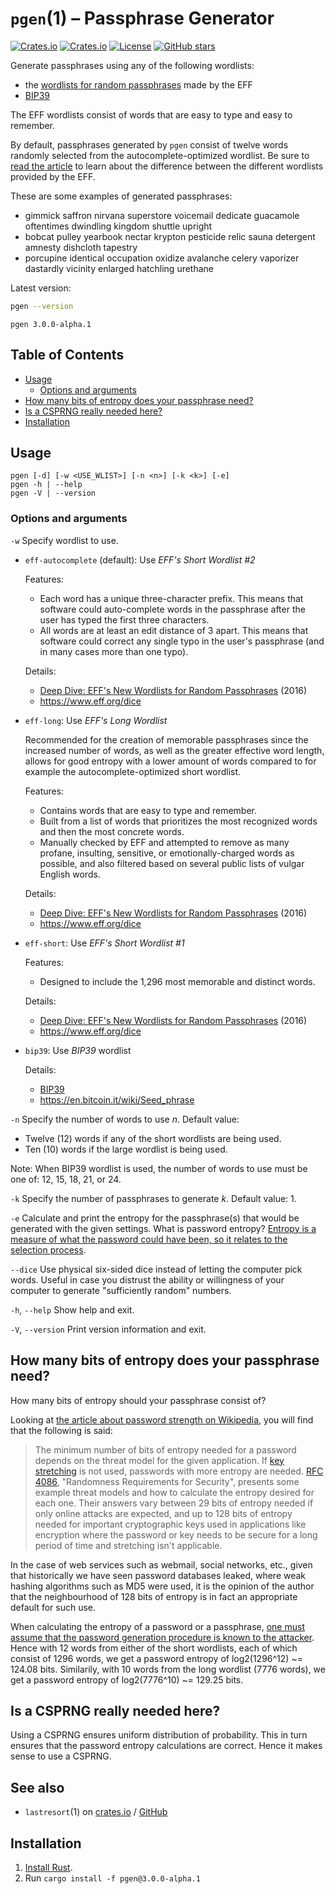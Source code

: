 # `pgen`(1) – Passphrase Generator

[![Crates.io](https://img.shields.io/crates/v/pgen?style=flat-square)](https://crates.io/crates/pgen)
[![Crates.io](https://img.shields.io/crates/d/pgen?style=flat-square)](https://crates.io/crates/pgen)
[![License](https://img.shields.io/badge/license-ISC-blue?style=flat-square)](LICENSE)
[![GitHub stars](https://img.shields.io/github/stars/ctsrc/Pgen?style=social)](https://github.com/ctsrc/Pgen#start-of-content)

Generate passphrases using any of the following wordlists:

* the [wordlists for random passphrases][EFFWL] made by the EFF
* [BIP39][BIP39]

The EFF wordlists consist of words that are easy to type and easy to remember.

By default, passphrases generated by `pgen` consist of twelve words
randomly selected from the autocomplete-optimized wordlist. Be sure to
[read the article][EFFWL] to learn about the difference between the
different wordlists provided by the EFF.

These are some examples of generated passphrases:

* gimmick saffron nirvana superstore voicemail dedicate guacamole oftentimes dwindling kingdom shuttle upright
* bobcat pulley yearbook nectar krypton pesticide relic sauna detergent amnesty dishcloth tapestry
* porcupine identical occupation oxidize avalanche celery vaporizer dastardly vicinity enlarged hatchling urethane

Latest version:

```zsh
pgen --version
```

```text
pgen 3.0.0-alpha.1
```

## Table of Contents

* [Usage](#usage)
    - [Options and arguments](#options-and-arguments)
* [How many bits of entropy does your passphrase need?](#how-many-bits-of-entropy-does-your-passphrase-need)
* [Is a CSPRNG really needed here?](#is-a-csprng-really-needed-here)
* [Installation](#installation)

## Usage

```
pgen [-d] [-w <USE_WLIST>] [-n <n>] [-k <k>] [-e]
pgen -h | --help
pgen -V | --version
```

### Options and arguments

`-w` Specify wordlist to use.

* `eff-autocomplete` (default): Use *EFF's Short Wordlist #2*

  Features:
    - Each word has a unique three-character prefix. This means that software could
      auto-complete words in the passphrase after the user has typed the first three characters.
    - All words are at least an edit distance of 3 apart. This means that software could
      correct any single typo in the user's passphrase (and in many cases more than one typo).

  Details:
    - [Deep Dive: EFF's New Wordlists for Random Passphrases][EFFWL] (2016)
    - <https://www.eff.org/dice>

* `eff-long`: Use *EFF's Long Wordlist*

  Recommended for the creation of memorable passphrases since the increased number of words,
  as well as the greater effective word length, allows for good entropy with a lower amount
  of words compared to for example the autocomplete-optimized short wordlist.

  Features:
    - Contains words that are easy to type and remember.
    - Built from a list of words that prioritizes the most recognized words
      and then the most concrete words.
    - Manually checked by EFF and attempted to remove as many profane, insulting, sensitive,
      or emotionally-charged words as possible, and also filtered based on several public
      lists of vulgar English words.

  Details:
    - [Deep Dive: EFF's New Wordlists for Random Passphrases][EFFWL] (2016)
    - <https://www.eff.org/dice>

* `eff-short`: Use *EFF's Short Wordlist #1*

  Features:
    - Designed to include the 1,296 most memorable and distinct words.

  Details:
    - [Deep Dive: EFF's New Wordlists for Random Passphrases][EFFWL] (2016)
    - <https://www.eff.org/dice>

* `bip39`: Use *BIP39* wordlist

  Details:
    - [BIP39][BIP39]
    - <https://en.bitcoin.it/wiki/Seed_phrase>

`-n` Specify the number of words to use *n*. Default value:

* Twelve (12) words if any of the short wordlists are being used.
* Ten (10) words if the large wordlist is being used.

Note: When BIP39 wordlist is used, the number of words to use must be one of:
12, 15, 18, 21, or 24.

`-k` Specify the number of passphrases to generate *k*. Default value: 1.

`-e` Calculate and print the entropy for the passphrase(s) that would be
generated with the given settings. What is password entropy?
[Entropy is a measure of what the password could have been, so it relates to the selection process](https://crypto.stackexchange.com/a/376).

`--dice` Use physical six-sided dice instead of letting the computer pick
words. Useful in case you distrust the ability or willingness of
your computer to generate "sufficiently random" numbers.

`-h`, `--help` Show help and exit.

`-V`, `--version` Print version information and exit.

## How many bits of entropy does your passphrase need?

How many bits of entropy should your passphrase consist of?

Looking at [the article about password strength on Wikipedia](https://en.wikipedia.org/wiki/Password_strength), you will
find that the following is said:

> The minimum number of bits of entropy needed for a password depends
> on the threat model for the given application. If
> [key stretching](https://en.wikipedia.org/wiki/Key_stretching)
> is not used, passwords with more entropy are needed.
> [RFC 4086](https://tools.ietf.org/html/rfc4086), "Randomness Requirements
> for Security", presents some example threat models and how to calculate
> the entropy desired for each one. Their answers vary between 29 bits
> of entropy needed if only online attacks are expected, and up to 128 bits
> of entropy needed for important cryptographic keys used in applications
> like encryption where the password or key needs to be secure for a long
> period of time and stretching isn't applicable.

In the case of web services such as webmail, social networks, etc.,
given that historically we have seen password databases leaked, where
weak hashing algorithms such as MD5 were used, it is the opinion of the
author that the neighbourhood of 128 bits of entropy is in fact
an appropriate default for such use.

When calculating the entropy of a password or a passphrase,
[one must assume that the password generation procedure is known to the attacker](https://crypto.stackexchange.com/a/376).
Hence with 12 words from either of the short wordlists, each of which
consist of 1296 words, we get a password entropy of log2(1296^12) ~=
124.08 bits. Similarily, with 10 words from the long wordlist (7776 words),
we get a password entropy of log2(7776^10) ~= 129.25 bits.

## Is a CSPRNG really needed here?

Using a CSPRNG ensures uniform distribution of probability. This in turn
ensures that the password entropy calculations are correct. Hence it makes
sense to use a CSPRNG.

## See also

* `lastresort`(1) on [crates.io](https://crates.io/crates/base256) / [GitHub](https://github.com/ctsrc/Base256)

## Installation

1. [Install Rust](https://www.rust-lang.org/en-US/install.html).
2. Run `cargo install -f pgen@3.0.0-alpha.1`

[EFFWL]: https://www.eff.org/deeplinks/2016/07/new-wordlists-random-passphrases

[BIP39]: https://en.bitcoin.it/wiki/BIP_0039
